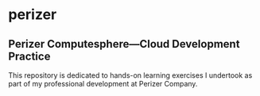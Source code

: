 # perizer
## Perizer Computesphere—Cloud Development Practice

This repository is dedicated to hands-on learning exercises I undertook as part of my professional development at Perizer Company.
